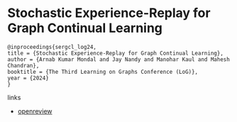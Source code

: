 # Stochastic Experience-Replay for Graph Continual Learning

```
@inproceedings{sergcl_log24,
title = {Stochastic Experience-Replay for Graph Continual Learning},
author = {Arnab Kumar Mondal and Jay Nandy and Manohar Kaul and Mahesh Chandran},
booktitle = {The Third Learning on Graphs Conference (LoG)},
year = {2024}
}
```

links
- [openreview](https://openreview.net/forum?id=gLzMCyDElY)

